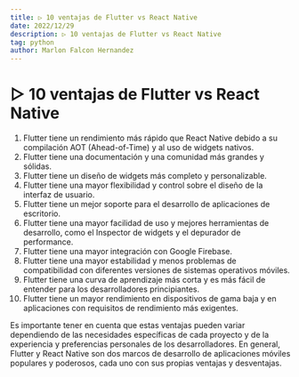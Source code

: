 ```yaml
---
title: ▷ 10 ventajas de Flutter vs React Native
date: 2022/12/29
description: ▷ 10 ventajas de Flutter vs React Native
tag: python
author: Marlon Falcon Hernandez
---
```


# ▷ 10 ventajas de Flutter vs React Native

1. Flutter tiene un rendimiento más rápido que React Native debido a su compilación AOT (Ahead-of-Time) y al uso de widgets nativos.
2. Flutter tiene una documentación y una comunidad más grandes y sólidas.
3. Flutter tiene un diseño de widgets más completo y personalizable.
4. Flutter tiene una mayor flexibilidad y control sobre el diseño de la interfaz de usuario.
5. Flutter tiene un mejor soporte para el desarrollo de aplicaciones de escritorio.
6. Flutter tiene una mayor facilidad de uso y mejores herramientas de desarrollo, como el Inspector de widgets y el depurador de performance.
7. Flutter tiene una mayor integración con Google Firebase.
8. Flutter tiene una mayor estabilidad y menos problemas de compatibilidad con diferentes versiones de sistemas operativos móviles.
9. Flutter tiene una curva de aprendizaje más corta y es más fácil de entender para los desarrolladores principiantes.
10. Flutter tiene un mayor rendimiento en dispositivos de gama baja y en aplicaciones con requisitos de rendimiento más exigentes.

Es importante tener en cuenta que estas ventajas pueden variar dependiendo de las necesidades específicas de cada proyecto y de la experiencia y preferencias personales de los desarrolladores. En general, Flutter y React Native son dos marcos de desarrollo de aplicaciones móviles populares y poderosos, cada uno con sus propias ventajas y desventajas.